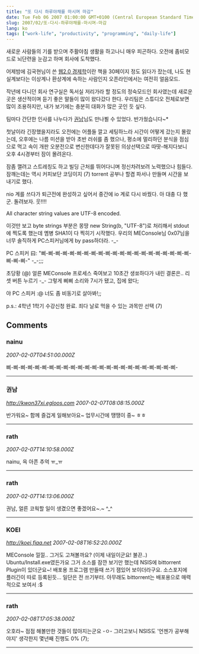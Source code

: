 ```yaml
---
title: "또 다시 하루야채를 마시며 마감"
date: Tue Feb 06 2007 01:00:00 GMT+0100 (Central European Standard Time)
slug: 2007/02/또-다시-하루야채를-마시며-마감
lang: ko
tags: ["work-life", "productivity", "programming", "daily-life"]
---
```


새로운 사람들의 기를 받으며 주활야침 생활을 하고나니 매우 피곤하다.
오전에 좀비모드로 뇌단련을 눈감고 하며 회사에 도착했다.

어제밤에 김국현님이 쓴 [웹2.0 경제학](http://www.yes24.com/Goods/FTGoodsView.aspx?goodsNo=2156349&CategoryNumber=001001025007003)이란 책을 30페이지 정도 읽다가 잤는데,
나도 현실계보다는 이상계나 환상계에 속하는 사람인지 오픈라인에서는 여전히 얼음모드.

작년에 다니던 회사 연구실은 독서실 저리가라 할 정도의 정숙모드인 회사였는데
새로운 곳은 생산적이며 듣기 좋은 말들이 많이 왔다갔다 한다. 우리팀은 스튜디오 전체로보면 많이 조용하지만, 내가 보기에는 충분히 대화가 많은 곳인 듯 싶다. 

팀마다 간단한 인사를 나누다가 [권남](http://kwon37xi.egloos.com/)님도 만나뵐 수 있었다. 반가웠습니다~*

첫날이라 긴장했을지라도 오전에는 어플들 깔고 세팅하느라 시간이 어떻게 갔는지 몰랐는데,
오후에는 나름 미션을 받아 초반 러쉬를 좀 했으나,
평소에 멀리하던 분식을 점심으로 먹고 속이 개판 오분전으로 변신한데다가 
잘못된 의상선택으로 따땃-해지다보니 오후 4시경부터 잠이 몰려온다. 

잠좀 깰려고 스트레칭도 하고 빌딩 근처를 뛰어다니며 정신차려보려 노력했으나 힘들다.
잠깨는데는 역시 커피보단 코딩이지 (7) torrent 공부나 할겸 파서나 만들며 시간을 보내기로 했다.

nio 계를 쓰다가 퇴근전에 완성하고 싶어서 중간에 io 계로 다시 바꿨다. 아 대충 다 했군. 돌려보자.
웃!!!!

All character string values are UTF-8 encoded. 

이것만 보고 byte strings 부분은 몽땅 new String(b, "UTF-8")로 처리해서 stdout에 찍도록 했는데
옘병 SHA1이 다 찍히기 시작했다. 우리의 MEConsole님 0x07님을 너무 솔직하게 PC스피커님에게 by pass하더라. -_-

PC 스피커 曰: "삐-삐-삐-삐-삐-삐-삐-삐-삐-삐-삐-삐-삐-삐-삐-삐-삐-삐-삐-삐-삐-삐-삐-삐-" -_-;;;

초당황 (@) 얼른 MEConsole 프로세스 죽여보고 10초간 생쑈하다가 내린 결론은.. 리셋 버튼 누르기 -_- 
그렇게 삐삐 소리와 7시가 됐고, 집에 왔다;

야 PC 스피커 :@ 너도 좀 비동기로 살아봐!;;
 
p.s.: 4학년 1학기 수강신청 완료. 죄다 날로 먹을 수 있는 과목만 선택 (7)

## Comments

### nainu
*2007-02-07T04:51:00.000Z*

삐-삐-삐-삐-삐-삐-삐-삐-삐-삐-삐-삐-삐-삐-삐-삐-삐-삐-삐-삐-삐-삐-삐-삐-

---

### 권남
*http://kwon37xi.egloos.com*
*2007-02-07T08:08:15.000Z*

반가워요~ 함께 즐겁게 일해보아요~
업무시간에 땡땡이 중~ ㅎㅎ

---

### rath
*2007-02-07T14:10:58.000Z*

nainu, 윽 아픈 추억 ㅠ_ㅠ

---

### rath
*2007-02-07T14:13:06.000Z*

권남, 얼른 코웍할 일이 생겼으면 좋겠어요~.~ ^_^

---

### KOEI
*http://koei.fiaa.net*
*2007-02-08T16:52:20.000Z*

MEConsole 낄낄.. 그거도 고쳐볼까요? (이제 내일이군요! 불끈..)
Ubuntu/Install.exe였든가요 그거 소스를 잠깐 보기만 했는데
NSIS에 bittorrent Plugin이 있더군요~!
배포용 프로그램 만들때 쓰기 잼있어 보이더라구요. 소스포지에 플러긴이 따로 등록된듯... 일단은 전 쓰기부터. 아무래도 bittorrent는 배포용으로 매력적으로 보여서 :$

---

### rath
*2007-02-08T17:05:38.000Z*

오호라~ 점점 해볼만한 것들이 많아지는군요 -ㅇ-
그러고보니 NSIS도 '언젠가 공부해야지' 생각한지 몇년째 진행도 0% (7);

---
